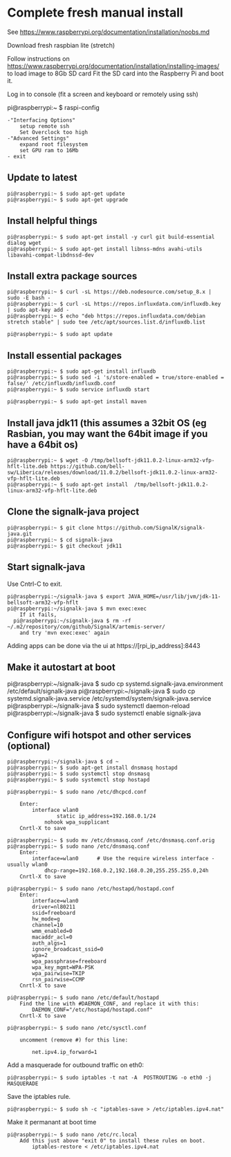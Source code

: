 Complete fresh manual install
=============================

See https://www.raspberrypi.org/documentation/installation/noobs.md

Download fresh raspbian lite (stretch)

Follow instructions on https://www.raspberrypi.org/documentation/installation/installing-images/ to load image to 8Gb SD card
Fit the SD card into the Raspberry Pi and boot it.

Log in to console (fit a screen and keyboard or remotely using ssh)

pi@raspberrypi:~ $ raspi-config

	-"Interfacing Options" 
		setup remote ssh
		Set Overclock too high
	-"Advanced Settings"
		expand root filesystem
		set GPU ram to 16Mb
	- exit
	
Update to latest
----------------
```
pi@raspberrypi:~ $ sudo apt-get update
pi@raspberrypi:~ $ sudo apt-get upgrade
```

Install helpful things
----------------------
```
pi@raspberrypi:~ $ sudo apt-get install -y curl git build-essential dialog wget
pi@raspberrypi:~ $ sudo apt-get install libnss-mdns avahi-utils libavahi-compat-libdnssd-dev
```

Install extra package sources
--------------------------
```
pi@raspberrypi:~ $ curl -sL https://deb.nodesource.com/setup_8.x | sudo -E bash -
pi@raspberrypi:~ $ curl -sL https://repos.influxdata.com/influxdb.key | sudo apt-key add -
pi@raspberrypi:~ $ echo "deb https://repos.influxdata.com/debian stretch stable" | sudo tee /etc/apt/sources.list.d/influxdb.list

pi@raspberrypi:~ $ sudo apt update
```

Install essential packages
--------------------------
```
pi@raspberrypi:~ $ sudo apt-get install influxdb
pi@raspberrypi:~ $ sudo sed -i 's/store-enabled = true/store-enabled = false/' /etc/influxdb/influxdb.conf
pi@raspberrypi:~ $ sudo service influxdb start

pi@raspberrypi:~ $ sudo apt-get install maven

```

Install java jdk11  (this assumes a 32bit OS (eg Rasbian, you may want the 64bit image if you have a 64bit os)
-------------------------
```
pi@raspberrypi:~ $ wget -O /tmp/bellsoft-jdk11.0.2-linux-arm32-vfp-hflt-lite.deb https://github.com/bell-sw/Liberica/releases/download/11.0.2/bellsoft-jdk11.0.2-linux-arm32-vfp-hflt-lite.deb
pi@raspberrypi:~ $ sudo apt-get install  /tmp/bellsoft-jdk11.0.2-linux-arm32-vfp-hflt-lite.deb

```
Clone the signalk-java project
------------------------------
```
pi@raspberrypi:~ $ git clone https://github.com/SignalK/signalk-java.git
pi@raspberrypi:~ $ cd signalk-java
pi@raspberrypi:~ $ git checkout jdk11
```

Start signalk-java
--------------------
Use Cntrl-C to exit.
```
pi@raspberrypi:~/signalk-java $ export JAVA_HOME=/usr/lib/jvm/jdk-11-bellsoft-arm32-vfp-hflt
pi@raspberrypi:~/signalk-java $ mvn exec:exec
	If it fails,
  pi@raspberrypi:~/signalk-java $ rm -rf ~/.m2/repository/com/github/SignalK/artemis-server/
	and try 'mvn exec:exec' again
```
Adding apps can be done via the ui at https://[rpi_ip_address]:8443

Make it autostart at boot
-------------------------

pi@raspberrypi:~/signalk-java $ sudo cp systemd.signalk-java.environment /etc/default/signalk-java
pi@raspberrypi:~/signalk-java $ sudo cp systemd.signalk-java.service /etc/systemd/system/signalk-java.service
pi@raspberrypi:~/signalk-java $ sudo systemctl daemon-reload
pi@raspberrypi:~/signalk-java $ sudo systemctl enable signalk-java

Configure wifi hotspot and other services (optional)
------------------
```
pi@raspberrypi:~/signalk-java $ cd ~
pi@raspberrypi:~ $ sudo apt-get install dnsmasq hostapd
pi@raspberrypi:~ $ sudo systemctl stop dnsmasq
pi@raspberrypi:~ $ sudo systemctl stop hostapd

pi@raspberrypi:~ $ sudo nano /etc/dhcpcd.conf

	Enter:
		interface wlan0
				static ip_address=192.168.0.1/24
			nohook wpa_supplicant
	Cnrtl-X to save

pi@raspberrypi:~ $ sudo mv /etc/dnsmasq.conf /etc/dnsmasq.conf.orig  
pi@raspberrypi:~ $ sudo nano /etc/dnsmasq.conf
	Enter:
		interface=wlan0      # Use the require wireless interface - usually wlan0
			dhcp-range=192.168.0.2,192.168.0.20,255.255.255.0,24h
	Cnrtl-X to save

pi@raspberrypi:~ $ sudo nano /etc/hostapd/hostapd.conf
	Enter:
		interface=wlan0
		driver=nl80211
		ssid=freeboard
		hw_mode=g
		channel=10
		wmm_enabled=0
		macaddr_acl=0
		auth_algs=1
		ignore_broadcast_ssid=0
		wpa=2
		wpa_passphrase=freeboard
		wpa_key_mgmt=WPA-PSK
		wpa_pairwise=TKIP
		rsn_pairwise=CCMP
	Cnrtl-X to save

pi@raspberrypi:~ $ sudo nano /etc/default/hostapd
	Find the line with #DAEMON_CONF, and replace it with this:
		DAEMON_CONF="/etc/hostapd/hostapd.conf"
	Cnrtl-X to save

pi@raspberrypi:~ $ sudo nano /etc/sysctl.conf 

	uncomment (remove #) for this line:

		net.ipv4.ip_forward=1
```

Add a masquerade for outbound traffic on eth0:
```
pi@raspberrypi:~ $ sudo iptables -t nat -A  POSTROUTING -o eth0 -j MASQUERADE
```
Save the iptables rule.
```
pi@raspberrypi:~ $ sudo sh -c "iptables-save > /etc/iptables.ipv4.nat"
```
Make it permanant at boot time
```
pi@raspberrypi:~ $ sudo nano /etc/rc.local
	Add this just above "exit 0" to install these rules on boot.
		iptables-restore < /etc/iptables.ipv4.nat
```


